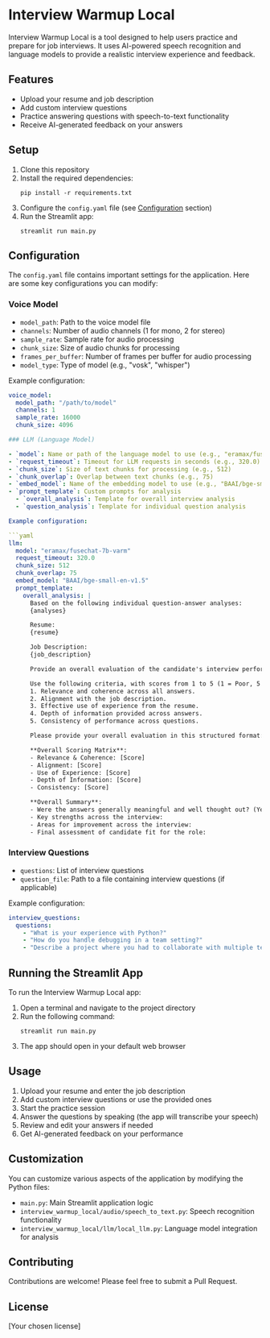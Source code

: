 # Interview Warmup Local

Interview Warmup Local is a tool designed to help users practice and prepare for job interviews. It uses AI-powered speech recognition and language models to provide a realistic interview experience and feedback.

## Features

- Upload your resume and job description
- Add custom interview questions
- Practice answering questions with speech-to-text functionality
- Receive AI-generated feedback on your answers

## Setup

1. Clone this repository
2. Install the required dependencies:
   ```
   pip install -r requirements.txt
   ```
3. Configure the `config.yaml` file (see [Configuration](#configuration) section)
4. Run the Streamlit app:
   ```
   streamlit run main.py
   ```

## Configuration

The `config.yaml` file contains important settings for the application. Here are some key configurations you can modify:

### Voice Model

- `model_path`: Path to the voice model file
- `channels`: Number of audio channels (1 for mono, 2 for stereo)
- `sample_rate`: Sample rate for audio processing
- `chunk_size`: Size of audio chunks for processing
- `frames_per_buffer`: Number of frames per buffer for audio processing
- `model_type`: Type of model (e.g., "vosk", "whisper")

Example configuration:

```yaml
voice_model:
  model_path: "/path/to/model"
  channels: 1
  sample_rate: 16000
  chunk_size: 4096

### LLM (Language Model)

- `model`: Name or path of the language model to use (e.g., "eramax/fusechat-7b-varm")
- `request_timeout`: Timeout for LLM requests in seconds (e.g., 320.0)
- `chunk_size`: Size of text chunks for processing (e.g., 512)
- `chunk_overlap`: Overlap between text chunks (e.g., 75)
- `embed_model`: Name of the embedding model to use (e.g., "BAAI/bge-small-en-v1.5")
- `prompt_template`: Custom prompts for analysis
  - `overall_analysis`: Template for overall interview analysis
  - `question_analysis`: Template for individual question analysis

Example configuration:

```yaml
llm:
  model: "eramax/fusechat-7b-varm"
  request_timeout: 320.0
  chunk_size: 512
  chunk_overlap: 75
  embed_model: "BAAI/bge-small-en-v1.5"
  prompt_template:
    overall_analysis: |
      Based on the following individual question-answer analyses:
      {analyses}

      Resume:
      {resume}

      Job Description:
      {job_description}

      Provide an overall evaluation of the candidate's interview performance, ensuring that you consider the quality and depth of the answers, not just the presence of keywords.

      Use the following criteria, with scores from 1 to 5 (1 = Poor, 5 = Excellent):
      1. Relevance and coherence across all answers.
      2. Alignment with the job description.
      3. Effective use of experience from the resume.
      4. Depth of information provided across answers.
      5. Consistency of performance across questions.

      Please provide your overall evaluation in this structured format:

      **Overall Scoring Matrix**:
      - Relevance & Coherence: [Score]
      - Alignment: [Score]
      - Use of Experience: [Score]
      - Depth of Information: [Score]
      - Consistency: [Score]    

      **Overall Summary**:
      - Were the answers generally meaningful and well thought out? (Yes/No)
      - Key strengths across the interview:
      - Areas for improvement across the interview:
      - Final assessment of candidate fit for the role:
```     

### Interview Questions

- `questions`: List of interview questions
- `question_file`: Path to a file containing interview questions (if applicable)

Example configuration:

```yaml
interview_questions:
  questions:
    - "What is your experience with Python?"
    - "How do you handle debugging in a team setting?"
    - "Describe a project where you had to collaborate with multiple teams."
```

## Running the Streamlit App

To run the Interview Warmup Local app:

1. Open a terminal and navigate to the project directory
2. Run the following command:
   ```
   streamlit run main.py
   ```
3. The app should open in your default web browser

## Usage

1. Upload your resume and enter the job description
2. Add custom interview questions or use the provided ones
3. Start the practice session
4. Answer the questions by speaking (the app will transcribe your speech)
5. Review and edit your answers if needed
6. Get AI-generated feedback on your performance

## Customization

You can customize various aspects of the application by modifying the Python files:

- `main.py`: Main Streamlit application logic
- `interview_warmup_local/audio/speech_to_text.py`: Speech recognition functionality
- `interview_warmup_local/llm/local_llm.py`: Language model integration for analysis

## Contributing

Contributions are welcome! Please feel free to submit a Pull Request.

## License

[Your chosen license]
